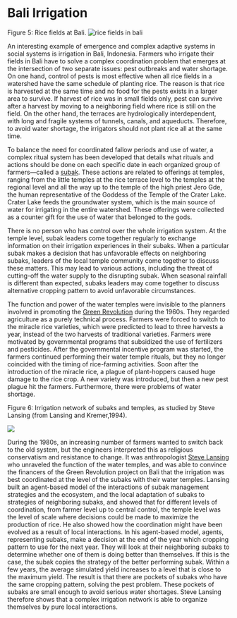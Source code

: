 # Bali Irrigation

Figure 5: Rice fields at Bali.
![rice fields in bali](https://raw.githubusercontent.com/comses/intro-to-abm/master/assets/images/bali.png)

An interesting example of emergence and complex adaptive systems in social systems is irrigation in Bali, Indonesia. Farmers who irrigate their fields in Bali have to solve a complex coordination problem that emerges at the intersection of two separate issues: pest outbreaks and water shortage. On one hand, control of pests is most effective when all rice fields in a watershed have the same schedule of planting rice. The reason is that rice is harvested at the same time and no food for the pests exists in a larger area to survive. If harvest of rice was in small fields only, pest can survive after a harvest by moving to a neighboring field where rice is still on the field. On the other hand, the terraces are hydrologically interdependent, with long and fragile systems of tunnels, canals, and aqueducts. Therefore, to avoid water shortage, the irrigators should not plant rice all at the same time.

To balance the need for coordinated fallow periods and use of water, a complex ritual system has been developed that details what rituals and actions should be done on each specific date in each organized group of farmers—called a [subak](http://en.wikipedia.org/wiki/Subak_%28irrigation%29). These actions are related to offerings at temples, ranging from the little temples at the rice terrace level to the temples at the regional level and all the way up to the temple of the high priest Jero Gde, the human representative of the Goddess of the Temple of the Crater Lake. Crater Lake feeds the groundwater system, which is the main source of water for irrigating in the entire watershed. These offerings were collected as a counter gift for the use of water that belonged to the gods.

There is no person who has control over the whole irrigation system. At the temple level, subak leaders come together regularly to exchange information on their irrigation experiences in their subaks. When a particular subak makes a decision that has unfavorable effects on neighboring subaks, leaders of the local temple community come together to discuss these matters. This may lead to various actions, including the threat of cutting-off the water supply to the disrupting subak. When seasonal rainfall is different than expected, subaks leaders may come together to discuss alternative cropping pattern to avoid unfavorable circumstances.

The function and power of the water temples were invisible to the planners involved in promoting the [Green Revolution](http://en.wikipedia.org/wiki/Green_Revolution) during the 1960s. They regarded agriculture as a purely technical process. Farmers were forced to switch to the miracle rice varieties, which were predicted to lead to three harvests a year, instead of the two harvests of traditional varieties. Farmers were motivated by governmental programs that subsidized the use of fertilizers and pesticides. After the governmental incentive program was started, the farmers continued performing their water temple rituals, but they no longer coincided with the timing of rice-farming activities. Soon after the introduction of the miracle rice, a plague of plant-hoppers caused huge damage to the rice crop. A new variety was introduced, but then a new pest plague hit the farmers. Furthermore, there were problems of water shortage.

Figure 6: Irrigation network of subaks and temples, as studied by Steve Lansing (from Lansing and Kremer,1994).

![](https://www.openabm.org/files/books/3443/irrigation.png)

During the 1980s, an increasing number of farmers wanted to switch back to the old system, but the engineers interpreted this as religious conservatism and resistance to change. It was anthropologist [Steve Lansing](http://www.santafe.edu/about/people/profile/Steve%20Lansing) who unraveled the function of the water temples, and was able to convince the financers of the Green Revolution project on Bali that the irrigation was best coordinated at the level of the subaks with their water temples. Lansing built an agent-based model of the interactions of subak management strategies and the ecosystem, and the local adaptation of subaks to strategies of neighboring subaks, and showed that for different levels of coordination, from farmer level up to central control, the temple level was the level of scale where decisions could be made to maximize the production of rice. He also showed how the coordination might have been evolved as a result of local interactions. In his agent-based model, agents, representing subaks, make a decision at the end of the year which cropping pattern to use for the next year. They will look at their neighboring subaks to determine whether one of them is doing better than themselves. If this is the case, the subak copies the strategy of the better performing subak. Within a few years, the average simulated yield increases to a level that is close to the maximum yield. The result is that there are pockets of subaks who have the same cropping pattern, solving the pest problem. These pockets of subaks are small enough to avoid serious water shortages. Steve Lansing therefore shows that a complex irrigation network is able to organize themselves by pure local interactions.
